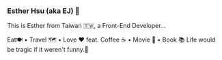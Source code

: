 ### Esther Hsu (aka EJ) 👋

This is Esther from Taiwan 🇹🇼, a Front-End Developer…

Eat🍽 • Travel 🗺 • Love ♥️
feat. Coffee ☕️ • Movie 🎥 • Book 📚
Life would be tragic if it weren't funny.🍿
